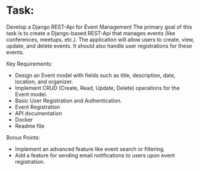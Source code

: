 # Task:
Develop a Django REST-Api for Event Management
The primary goal of this task is to create a Django-based REST-Api
that manages events (like conferences, meetups, etc.). The
application will allow users to create, view, update, and delete events.
It should also handle user registrations for these events.

Key Requirements:
- Design an Event model with fields such as title, description,
date, location, and organizer.
- Implement CRUD (Create, Read, Update, Delete) operations for
the Event model.
- Basic User Registration and Authentication.
- Event Registration
- API documentation
- Docker
- Readme file

Bonus Points:
- Implement an advanced feature like event search or filtering.
- Add a feature for sending email notifications to users upon event
registration.